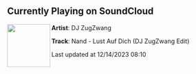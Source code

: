 ## Currently Playing on SoundCloud

[<img align="left" width="100" src="https://i1.sndcdn.com/artworks-1A5vjsLYTCRNkHLw-GI1l8A-t500x500.jpg">](https://soundcloud.com/dj_zugzwang/lust-auf-dich)

**Artist**: DJ ZugZwang 

**Track**: Nand - Lust Auf Dich (DJ ZugZwang Edit)

Last updated at 12/14/2023 08:10
